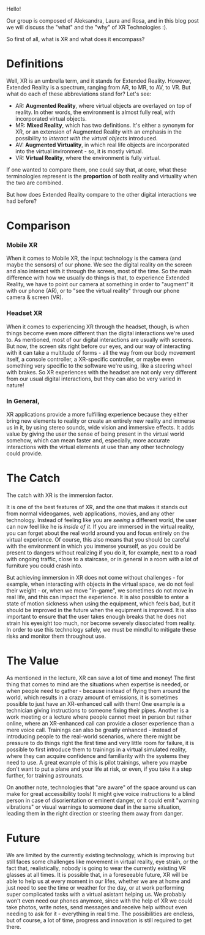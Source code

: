 
Hello!

Our group is composed of Aleksandra, Laura and Rosa, and in this blog post we will discuss the "what" and the "why" of XR Technologies :).

So first of all, what is XR and what does it encompass?

# Definitions
Well, XR is an umbrella term, and it stands for Extended Reality. However, Extended Reality is a spectrum, ranging from AR, to MR, to AV, to VR. But what do each of these abbreviations stand for? Let's see:

- AR: **Augmented Reality**, where virtual objects are overlayed on top of reality. In other words, the environment is almost fully real, with incorporated virtual objects.
- MR: **Mixed Reality**, which has two definitions. It's either a synonym for XR, or an extension of Augmented Reality with an emphasis in the possibility to *interact with the virtual objects* introduced.
- AV: **Augmented Virtuality**, in which real life objects are incorporated into the virtual invironment - so, it is mostly virtual.
- VR: **Virtual Reality**, where the environment is fully virtual.

If one wanted to compare them, one could say that, at core, what these terminologies represent is the **proportion** of both reality and virtuality when the two are combined.

But how does Extended Reality compare to the other digital interactions we had before?

# Comparison

### Mobile XR
When it comes to Mobile XR, the input technology is the camera (and maybe the sensors) of our phone. We see the digital reality on the screen and also interact with it through the screen, most of the time. So the main difference with how we usually do things is that, to experience Extended Reality, we have to point our camera at something in order to "augment" it with our phone (AR), or to "see the virtual reality" through our phone camera & screen (VR).

### Headset XR
When it comes to experiencing XR through the headset, though, is when things become even more different than the digital interactions we're used to. As mentioned, most of our digital interactions are usually with screens. But now, the screen sits right before our eyes, and our way of interacting with it can take a multitude of forms - all the way from our body movement itself, a console controller, a XR-specific controller, or maybe even something very specific to the software we're using, like a steering wheel with brakes. So XR experiences with the headset are not only very different from our usual digital interactions, but they can also be very varied in nature! 

### In General,
XR applications provide a more fulfilling experience because they either bring new elements to reality or create an entirely new reality and immerse us in it, by using stereo sounds, wide vision and immersive effects. It adds value by giving the user the sense of being present in the virtual world somehow, which can mean faster and, especially, more accurate interactions with the virtual elements at use than any other technology could provide.

# The Catch

The catch with XR is the immersion factor.

It is one of the best features of XR, and the one that makes it stands out from normal videogames, web applications, movies, and any other technology. Instead of feeling like you are *seeing* a different world, the user can now feel like he is *inside of it*. If you are immersed in the virtual reality, you can forget about the real world around you and focus entirely on the virtual experience. Of course, this also means that you should be careful with the environment in which you immerse yourself, as you could be present to dangers without realizing if you do it, for example, next to a road with ongoing traffic, close to a staircase, or in general in a room with a lot of furniture you could crash into.

But achieving immersion in XR does not come without challenges - for example, when interacting with objects in the virtual space, we do not feel their weight - or, when we move "in-game", we sometimes do not move in real life, and this can impact the experience. It is also possible to enter a state of motion sickness when using the equipment, which feels bad, but it should be improved in the future when the equipment is improved. It is also important to ensure that the user takes enough breaks that he does not strain his eyesight too much, nor become severely dissociated from reality. In order to use this technology safely, we must be mindful to mitigate these risks and monitor them throughout use.

# The Value
As mentioned in the lecture, XR can save a lot of time and money! The first thing that comes to mind are the situations when expertise is needed, or when people need to gather - because instead of flying them around the world, which results in a crazy amount of emissions, it is sometimes possible to just have an XR-enhanced call with them! One example is a technician giving instructions to someone fixing their pipes. Another is a work meeting or a lecture where people cannot meet in person but rather online, where an XR-enhanced call can provide a closer experience than a mere voice call. Trainings can also be greatly enhanced - instead of introducing people to the real-world scenarios, where there might be pressure to do things right the first time and very little room for failure, it is possible to first introduce them to trainings in a virtual simulated reality, where they can acquire confidence and familiarity with the systems they need to use. A great example of this is pilot trainings, where you maybe don't want to put a plane and your life at risk, or even, if you take it a step further, for training astrounats.

On another note, technologies that "are aware" of the space around us can make for great accessibility tools! It might give voice instructions to a blind person in case of disorientation or eminent danger, or it could emit "warning vibrations" or visual warnings to someone deaf in the same situation, leading them in the right direction or steering them away from danger.

# Future

We are limited by the currently existing technology, which is improving but still faces some challenges like movement in virtual reality, eye strain, or the fact that, realistically, nobody is going to wear the currently existing VR glasses at all times. It is possible that, in a foreseeable future, XR will be able to help us at every moment in our lifes, whether we are at home and just need to see the time or weather for the day, or at work performing super complicated tasks with a virtual asistant helping us. We probably won't even need our phones anymore, since with the help of XR we could take photos, write notes, send messages and receive help without even needing to ask for it - everything in real time. The possibilities are endless, but of course, a lot of time, progress and innovation is still required to get there.